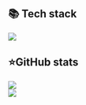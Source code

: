   <summary><h2><b>📚 Tech stack</b></h2></summary>
  <p>
    <img src="https://skillicons.dev/icons?i=py,js,react,html,css,mongo,vscode,pycharm&perline=7" />
  </p>
</details>


  <summary><h2><b>⭐GitHub stats</b></h2></summary>
  <p>
   <img src="https://github-readme-stats.vercel.app/api/top-langs/?username=HardProgrammerGod&theme=dracula&layout=compact&hide_border=true&bg_color=00000000" />
   <br>
   <img src="https://github-readme-stats.vercel.app/api?username=HardProgrammerGod&count_private=true&show_icons=true&theme=dracula&hide_border=true&bg_color=00000000" />
  </p>
</details>
